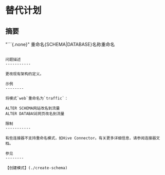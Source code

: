 替代计划
============

摘要
--------

"```{.none}"
重命名{SCHEMA|DATABASE}名称重命名
```

问题描述
-----------

更改现有架构的定义。

示例
--------

将模式`web`重命名为`traffic`：

ALTER SCHEMA网站改名到流量
ALTER DATABASE网页改名到流量

限制
-----------

有些连接器不支持重命名模式，如Hive Connector。有关更多详细信息，请参阅连接器文档。

参见
--------

【创建模式】(./create-schema)
